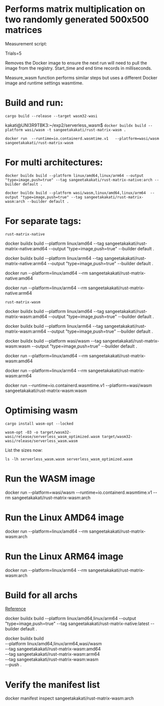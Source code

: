  # Performs matrix multiplication on two randomly generated 500x500 matrices

Measurement script:

Trials=5

Removes the Docker image to ensure the next run will need to pull the image from the registry. Start_time and end time records in milliseconds.

Measure_wasm function performs similar steps but uses a different Docker image and runtime settings wasmtime.

# Build and run:

```cargo build --release --target wasm32-wasi```

kakati@UNI3R9TBK3:~/exp2/serverless_wasm$ ```docker buildx build --platform wasi/wasm -t sangeetakakati/rust-matrix-wasm .```

```docker run  --runtime=io.containerd.wasmtime.v1   --platform=wasi/wasm   sangeetakakati/rust-matrix-wasm```

# For multi architectures:

```docker buildx build --platform linux/amd64,linux/arm64 --output "type=image,push=true" --tag sangeetakakati/rust-matrix-native:arch --builder default .```

```docker buildx build --platform wasi/wasm,linux/amd64,linux/arm64  --output "type=image,push=true" --tag sangeetakakati/rust-matrix-wasm:arch --builder default .```

# For separate tags:

```rust-matrix-native```

docker buildx build --platform linux/amd64 --tag sangeetakakati/rust-matrix-native:amd64 --output "type=image,push=true" --builder default .

docker buildx build --platform linux/arm64 --tag sangeetakakati/rust-matrix-native:arm64 --output "type=image,push=true" --builder default .

docker run --platform=linux/amd64 --rm sangeetakakati/rust-matrix-native:amd64

docker run --platform=linux/arm64 --rm sangeetakakati/rust-matrix-native:arm64

```rust-matrix-wasm```

docker buildx build --platform linux/amd64 --tag sangeetakakati/rust-matrix-wasm:amd64 --output "type=image,push=true" --builder default .

docker buildx build --platform linux/arm64 --tag sangeetakakati/rust-matrix-wasm:arm64 --output "type=image,push=true" --builder default .

docker buildx build --platform wasi/wasm --tag sangeetakakati/rust-matrix-wasm:wasm --output "type=image,push=true" --builder default .

docker run --platform=linux/amd64 --rm sangeetakakati/rust-matrix-wasm:amd64

docker run --platform=linux/arm64 --rm sangeetakakati/rust-matrix-wasm:arm64

docker run  --runtime=io.containerd.wasmtime.v1   --platform=wasi/wasm   sangeetakakati/rust-matrix-wasm:wasm


# Optimising wasm

```cargo install wasm-opt --locked```

```wasm-opt -O3 -o target/wasm32-wasi/release/serverless_wasm_optimized.wasm target/wasm32-wasi/release/serverless_wasm.wasm```

List the sizes now:

```ls -lh serverless_wasm.wasm serverless_wasm_optimized.wasm```

# Run the WASM image
docker run --platform=wasi/wasm --runtime=io.containerd.wasmtime.v1 --rm sangeetakakati/rust-matrix-wasm:arch

# Run the Linux AMD64 image
docker run --platform=linux/amd64 --rm sangeetakakati/rust-matrix-wasm:arch

# Run the Linux ARM64 image
docker run --platform=linux/arm64 --rm sangeetakakati/rust-matrix-wasm:arch

# Build for all archs 

[Reference](https://developers.redhat.com/articles/2023/11/03/how-build-multi-architecture-container-images#)

docker buildx build --platform linux/amd64,linux/arm64 --output "type=image,push=true" --tag sangeetakakati/rust-matrix-native:latest --builder default .

docker buildx build \
  --platform linux/amd64,linux/arm64,wasi/wasm \
  --tag sangeetakakati/rust-matrix-wasm:amd64 \
  --tag sangeetakakati/rust-matrix-wasm:arm64 \
  --tag sangeetakakati/rust-matrix-wasm:wasm \
  --push .


# Verify the manifest list
docker manifest inspect sangeetakakati/rust-matrix-wasm:arch
